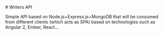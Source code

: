 #   Writers API 

Simple API based on Node.js+Express.js+MongoDB that will be consumed from different clients (which acts as SPA) based on technologies such as Angular 2, Ember, React...  
 
 
